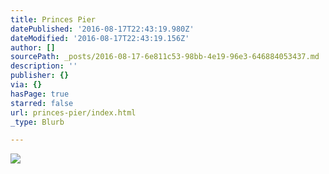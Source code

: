```yaml
---
title: Princes Pier
datePublished: '2016-08-17T22:43:19.980Z'
dateModified: '2016-08-17T22:43:19.156Z'
author: []
sourcePath: _posts/2016-08-17-6e811c53-98bb-4e19-96e3-646884053437.md
description: ''
publisher: {}
via: {}
hasPage: true
starred: false
url: princes-pier/index.html
_type: Blurb

---
```

![](https://the-grid-user-content.s3-us-west-2.amazonaws.com/56bb241e-faad-47c9-bf02-849ab8b2f62c.jpg)